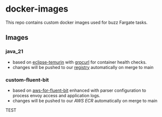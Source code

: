 # docker-images

This repo contains custom docker images used for buzz Fargate tasks.

## Images

### java_21

* based on [eclipse-temurin](https://hub.docker.com/_/eclipse-temurin) with [grpcurl](https://github.com/fullstorydev/grpcurl) for container health checks.
* changes will be pushed to our [registry](https://github.com/stroeer/docker-images/pkgs/container/java_21) automatically on merge to main  

### custom-fluent-bit

* based on [aws-for-fluent-bit](https://gallery.ecr.aws/aws-observability/aws-for-fluent-bit) enhanced
with parser configuration to process envoy access and application logs.
* changes will be pushed to our *AWS ECR* automatically on merge to main


TEST
